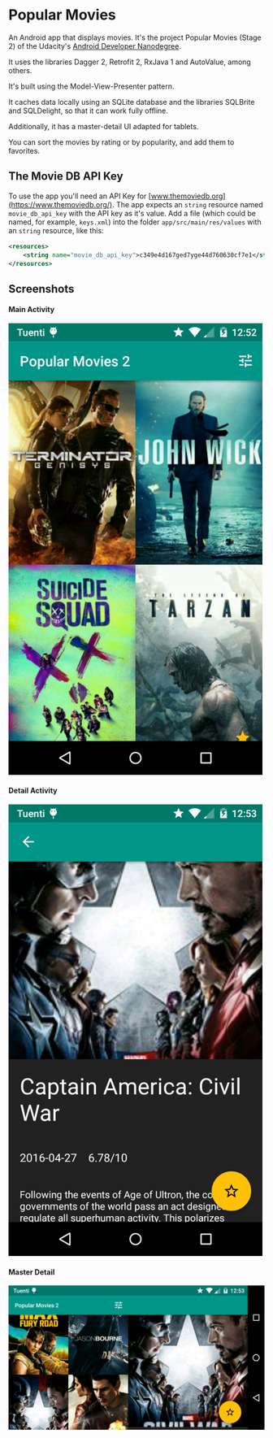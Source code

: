 # Popular Movies

An Android app that displays movies. It's the project Popular Movies (Stage 2) of the Udacity's [Android Developer Nanodegree](https://www.udacity.com/course/android-developer-nanodegree-by-google--nd801).

It uses the libraries Dagger 2, Retrofit 2, RxJava 1 and AutoValue, among others.

It's built using the Model-View-Presenter pattern.

It caches data locally using an SQLite database and the libraries SQLBrite and SQLDelight, so that it can work fully offline.

Additionally, it has a master-detail UI adapted for tablets.

You can sort the movies by rating or by popularity, and add them to favorites.

## The Movie DB API Key

To use the app you'll need an API Key for [www.themoviedb.org](https://www.themoviedb.org/). The app
expects an `string` resource named `movie_db_api_key` with the API key as it's value. Add a file
(which could be named, for example, `keys.xml`) into the folder `app/src/main/res/values` with an
`string` resource, like this:

```xml
<resources>
    <string name="movie_db_api_key">c349e4d167ged7yge44d760630cf7e1</string>
</resources>
```

## Screenshots

#### Main Activity

<img src="screenshots/feature-MainActivity-11102016125237.png" width="500px" title="Main Activity" alt="Main Activity">

<br>

#### Detail Activity

<img src="screenshots/feature-MainActivity-11102016125308.png" width="500px" title="Detail Activity" alt="Detail Activity">

<br>

#### Master Detail

<img src="screenshots/Screenshot_2016-11-10-12-53-44.png" width="870px" title="Master Detail" alt="Master Detail">
